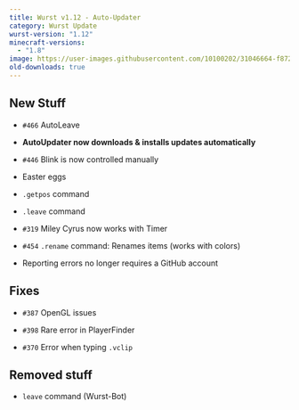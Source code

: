 ```yaml
---
title: Wurst v1.12 - Auto-Updater
category: Wurst Update
wurst-version: "1.12"
minecraft-versions:
  - "1.8"
image: https://user-images.githubusercontent.com/10100202/31046664-f8728a42-a5fc-11e7-9a1b-0befead8fc32.jpg
old-downloads: true
---
```

## New Stuff

- `#466` AutoLeave

- **AutoUpdater now downloads & installs updates automatically**

- `#446` Blink is now controlled manually

- Easter eggs

- `.getpos` command

- `.leave` command

- `#319` Miley Cyrus now works with Timer

- `#454` `.rename` command: Renames items (works with colors)

- Reporting errors no longer requires a GitHub account

## Fixes

- `#387` OpenGL issues

- `#398` Rare error in PlayerFinder

- `#370` Error when typing `.vclip`

## Removed stuff

- `leave` command (Wurst-Bot)
